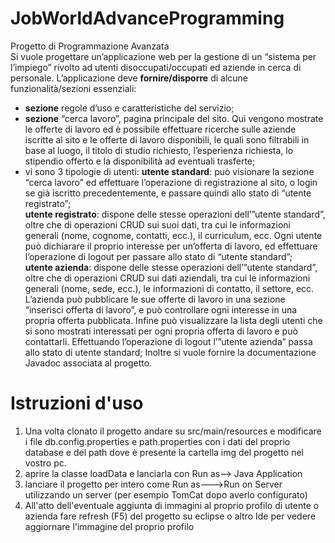 # JobWorldAdvanceProgramming
Progetto di Programmazione Avanzata  
Si vuole progettare un’applicazione web per la gestione di un “sistema per l’impiego” rivolto ad utenti disoccupati/occupati ed aziende in cerca di personale.
L’applicazione deve **fornire/disporre** di alcune funzionalità/sezioni essenziali:  
* **sezione** regole d’uso e caratteristiche del servizio;
* **sezione** “cerca lavoro”, pagina principale del sito. Qui vengono mostrate le offerte di lavoro ed è possibile effettuare ricerche sulle aziende iscritte al sito e le offerte di lavoro disponibili, le quali sono filtrabili in base al luogo, il titolo di studio richiesto, l’esperienza richiesta, lo stipendio offerto e la disponibilità ad eventuali trasferte;
* vi sono 3 tipologie di utenti:
**utente standard**: può visionare la sezione “cerca lavoro” ed effettuare l’operazione di registrazione al sito, o login se già iscritto precedentemente, e passare quindi allo stato di “utente registrato”;  
**utente registrato**: dispone delle stesse operazioni dell’”utente standard”, oltre che di operazioni CRUD sui suoi dati, tra cui le informazioni generali (nome, cognome, contatti, ecc.), il curriculum, ecc. Ogni utente può dichiarare il proprio interesse per un’offerta di lavoro, ed effettuare l’operazione di logout per passare allo stato di “utente standard”;  
**utente azienda**: dispone delle stesse operazioni dell’”utente standard”, oltre che di operazioni CRUD sui dati aziendali, tra cui le informazioni generali (nome, sede, ecc.), le informazioni di contatto, il settore, ecc. L’azienda può pubblicare le sue offerte di lavoro in una sezione “inserisci offerta di lavoro”, e può controllare ogni interesse in una propria offerta pubblicata. Infine può visualizzare la lista degli utenti che si sono mostrati interessati per ogni propria offerta di lavoro e può contattarli. Effettuando l’operazione di logout l’”utente azienda” passa allo stato di utente standard;
Inoltre si vuole fornire la documentazione Javadoc associata al progetto.

# Istruzioni d'uso
1) Una volta clonato il progetto andare su src/main/resources e modificare i file db.config.properties e path.properties con i dati del proprio database e del path dove è presente la cartella img del progetto nel vostro pc.
2) aprire la classe loadData e lanciarla con Run as--> Java Application
3) lanciare il progetto per intero come Run as--->Run on Server utilizzando un server (per esempio TomCat dopo averlo configurato)
4) All'atto dell'eventuale aggiunta di immagini al proprio profilo di utente o azienda fare refresh (F5) del progetto su eclipse o altro Ide per vedere aggiornare l'immagine del proprio profilo

